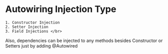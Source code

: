 # Autowiring Injection Type
```
1. Constructor Injection
2. Setter Injection
3. Field Injections </br>
```

Also, dependencies can be injected to any methods besides Constructor or Setters just by adding @Autowired
